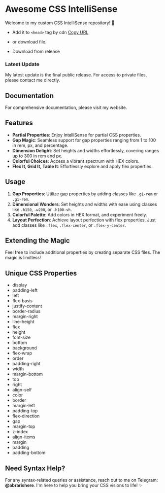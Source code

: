# Awesome CSS IntelliSense

Welcome to my custom CSS IntelliSense repository! 🚀
- Add it to `<head>` tag by cdn
  [Copy URL](https://cdn.jsdelivr.net/gh/abrarishere/fixyintellisence@main/fixy.min.c.css)


- or download file.
- Download from release


### Latest Update
My latest update is the final public release. For access to private files, please contact me directly.

## Documentation
For comprehensive documentation, please visit my website.

## Features
- **Partial Properties**: Enjoy IntelliSense for partial CSS properties.
- **Gap Magic**: Seamless support for gap properties ranging from 1 to 100 in rem, px, and percentage.
- **Dimension Delight**: Set heights and widths effortlessly, covering ranges up to 300 in rem and px.
- **Colorful Choices**: Access a vibrant spectrum with HEX colors.
- **Flex It, Grid It, Table It**: Effortlessly explore and apply flex properties.

## Usage
1. **Gap Properties**: Utilize gap properties by adding classes like `.g1-rem` or `.g1-rem`.
2. **Dimensional Wonders**: Set heights and widths with ease using classes like `.h150`, `.w200`, or `.h100-vh`.
3. **Colorful Palette**: Add colors in HEX format, and experiment freely.
4. **Layout Perfection**: Achieve layout perfection with flex properties. Just add classes like `.flex`, `.flex-center`, or `.flex-y-center`.

## Extending the Magic
Feel free to include additional properties by creating separate CSS files. The magic is limitless!

## Unique CSS Properties
- display
- padding-left
- left
- flex-basis
- justify-content
- border-radius
- margin-right
- line-height
- flex
- height
- font-size
- bottom
- background
- flex-wrap
- order
- padding-right
- width
- margin-bottom
- top
- right
- align-self
- color
- border
- margin-left
- padding-top
- flex-direction
- gap
- margin-top
- z-index
- align-items
- margin
- padding
- padding-bottom

## Need Syntax Help?
For any syntax-related queries or assistance, reach out to me on Telegram: **@abrarishere**. I'm here to help you bring your CSS visions to life! ✨
